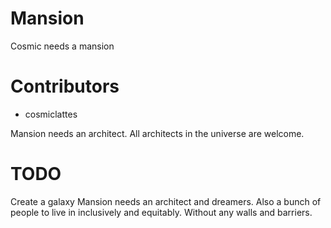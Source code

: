 # Mansion

Cosmic needs a mansion

# Contributors
- cosmiclattes

Mansion needs an architect. All architects in the universe are welcome.

# TODO
Create a galaxy
Mansion needs an architect and dreamers. Also a bunch of people to live in inclusively and equitably. Without any walls and barriers.
